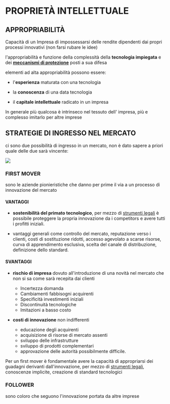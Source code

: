 # PROPRIETÀ INTELLETTUALE

## APPROPRIABILITÀ

Capacità di un Impresa di impossessarsi delle rendite dipendenti dai propri processi innovativi (non farsi rubare le idee)

l'appropriabilità e funzione della complessità della **tecnologia impiegata** e dei **[meccanismi di protezione](STRUMENTI%20DI%20PROPRIETÀ%20INTELLETTUALE.md)** posti a sua difesa 

elementi ad alta appropriabilità possono essere:

- l'**esperienza** maturata con una tecnologia

- la **conoscenza** di una data tecnologia

- il **capitale intellettuale** radicato in un impresa 

In generale più qualcosa è intrinseco nel tessuto dell' impresa, più e complesso imitarlo per altre imprese

## STRATEGIE DI INGRESSO NEL MERCATO

ci sono due possibilità di ingresso in un mercato, non è dato sapere a priori quale delle due sarà vincente:

![](Pasted%20image%2020231216152425.png)

### FIRST MOVER

sono le aziende pionieristiche che danno per prime il via a un processo di innovazione del mercato

#### VANTAGGI

- **sostenibilità del primato tecnologico**, per mezzo di [strumenti legali](STRUMENTI%20DI%20PROPRIETÀ%20INTELLETTUALE.md) è possibile proteggere la propria innovazione da i competitors e avere tutti i profitti iniziali.

- vantaggi generali come controllo del mercato, reputazione verso i clienti, costi di sostituzione ridotti, accesso agevolato a scarse risorse, curva di apprendimento esclusiva, scelta del canale di distribuzione, definizione dello standard.

#### SVANTAGGI

- **rischio di impresa** dovuto all'introduzione di una novità nel mercato che non si sa come sarà recepita dai clienti
	- Incertezza domanda 
	- Cambiamenti fabbisogni acquirenti 
	- Specificità investimenti iniziali 
	- Discontinuità tecnologiche 
	- Imitazioni a basso costo

- **costi di innovazione** non indifferenti
	- educazione degli acquirenti
	- acquisizione di risorse di mercato assenti
	- sviluppo delle infrastrutture
	- sviluppo di prodotti complementari
	- approvazione delle autorità possibilmente difficile.

Per un first mover è fondamentale avere la capacità di appropriarsi dei guadagni derivanti dall'innovazione, per mezzo di [strumenti legali](STRUMENTI%20DI%20PROPRIETÀ%20INTELLETTUALE.md), conoscenze implicite, creazione di standard tecnologici

### FOLLOWER

sono coloro che seguono l'innovazione portata da altre imprese